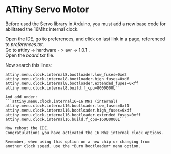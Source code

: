 # ATtiny Servo Motor
Before used the Servo library in Arduino, you must add a new base code for abilitated the 16Mhz internal clock.  

Open the IDE, go to preferences, and click on last link in a page, referenced to *preferences.txt*.  
Go to attiny -> hardware - > avr -> 1.0.1 .  
Open the *board.txt* file.  

Now search this lines:  
```attiny.menu.clock.internal8=8 MHz (internal)  
attiny.menu.clock.internal8.bootloader.low_fuses=0xe2  
attiny.menu.clock.internal8.bootloader.high_fuses=0xdf  
attiny.menu.clock.internal8.bootloader.extended_fuses=0xff  
attiny.menu.clock.internal8.build.f_cpu=8000000L```

And add under:  
```attiny.menu.clock.internal16=16 MHz (internal)  
attiny.menu.clock.internal16.bootloader.low_fuses=0xf1  
attiny.menu.clock.internal16.bootloader.high_fuses=0xdf  
attiny.menu.clock.internal16.bootloader.extended_fuses=0xff  
attiny.menu.clock.internal16.build.f_cpu=16000000L```

Now rebout the IDE.  
Congratulations you have activated the 16 Mhz internal clock options.

Remember, when using this option on a new chip or changing from another clock speed, use the *Burn bootloader* menu option.